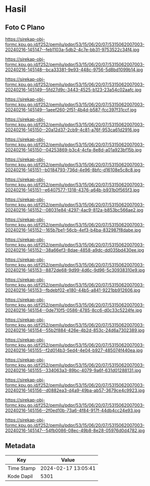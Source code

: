# Hasil

## Foto C Plano

https://sirekap-obj-formc.kpu.go.id/f252/pemilu/pdpr/53/15/06/20/07/5315062007003-20240216-145147--feb1103a-5db2-4c7e-bb31-9753522c34f4.jpg

https://sirekap-obj-formc.kpu.go.id/f252/pemilu/pdpr/53/15/06/20/07/5315062007003-20240216-145148--bca33381-9e93-448c-9756-5d8bd1099b14.jpg

https://sirekap-obj-formc.kpu.go.id/f252/pemilu/pdpr/53/15/06/20/07/5315062007003-20240216-145149--5fd27d9c-3443-4525-b123-23a54c02aafc.jpg

https://sirekap-obj-formc.kpu.go.id/f252/pemilu/pdpr/53/15/06/20/07/5315062007003-20240216-145149--1aeef260-2f51-4b4d-b587-fcc397f31ccf.jpg

https://sirekap-obj-formc.kpu.go.id/f252/pemilu/pdpr/53/15/06/20/07/5315062007003-20240216-145150--20a12d37-2cb9-4c81-a76f-953ca61d2916.jpg

https://sirekap-obj-formc.kpu.go.id/f252/pemilu/pdpr/53/15/06/20/07/5315062007003-20240216-145150--04253869-b3c4-4cfa-8e8d-a01a923bf15b.jpg

https://sirekap-obj-formc.kpu.go.id/f252/pemilu/pdpr/53/15/06/20/07/5315062007003-20240216-145151--b0184793-736d-4e96-8bfc-d16108e5c8c8.jpg

https://sirekap-obj-formc.kpu.go.id/f252/pemilu/pdpr/53/15/06/20/07/5315062007003-20240216-145151--e6407577-1318-4376-a64b-b931b0f565f3.jpg

https://sirekap-obj-formc.kpu.go.id/f252/pemilu/pdpr/53/15/06/20/07/5315062007003-20240216-145152--08031e84-4297-4ac9-812a-b853bc566ae2.jpg

https://sirekap-obj-formc.kpu.go.id/f252/pemilu/pdpr/53/15/06/20/07/5315062007003-20240216-145152--165b7be1-56cb-4ef3-b4ba-832987f8dabe.jpg

https://sirekap-obj-formc.kpu.go.id/f252/pemilu/pdpr/53/15/06/20/07/5315062007003-20240216-145152--38a66ef3-8dae-4858-a9dc-dd035bd430ee.jpg

https://sirekap-obj-formc.kpu.go.id/f252/pemilu/pdpr/53/15/06/20/07/5315062007003-20240216-145153--8872de68-9d99-4d6c-9d96-5c30938310e9.jpg

https://sirekap-obj-formc.kpu.go.id/f252/pemilu/pdpr/53/15/06/20/07/5315062007003-20240216-145153--fbdebf02-e180-44b5-a841-9221bb912606.jpg

https://sirekap-obj-formc.kpu.go.id/f252/pemilu/pdpr/53/15/06/20/07/5315062007003-20240216-145154--0de710f5-0586-4785-8cc6-d0c33c5224fe.jpg

https://sirekap-obj-formc.kpu.go.id/f252/pemilu/pdpr/53/15/06/20/07/5315062007003-20240216-145154--55b2f884-426e-4b2d-853c-24d6a7302389.jpg

https://sirekap-obj-formc.kpu.go.id/f252/pemilu/pdpr/53/15/06/20/07/5315062007003-20240216-145155--f2d014b3-5ed4-4e04-b927-485074f440ea.jpg

https://sirekap-obj-formc.kpu.go.id/f252/pemilu/pdpr/53/15/06/20/07/5315062007003-20240216-145155--334063a3-89bc-4079-9a6f-631d01288131.jpg

https://sirekap-obj-formc.kpu.go.id/f252/pemilu/pdpr/53/15/06/20/07/5315062007003-20240216-145156--d0882ea3-d4a9-49ba-ab57-3679ce4c9923.jpg

https://sirekap-obj-formc.kpu.go.id/f252/pemilu/pdpr/53/15/06/20/07/5315062007003-20240216-145156--2f0ed10b-73a6-4f84-917f-44db4cc24e93.jpg

https://sirekap-obj-formc.kpu.go.id/f252/pemilu/pdpr/53/15/06/20/07/5315062007003-20240216-145147--54fb0086-08ec-49b8-8e28-05976d0d4782.jpg


## Metadata

| Key        | Value               |
| ---------- | ------------------- |
| Time Stamp | 2024-02-17 13:05:41 |
| Kode Dapil | 5301                |




